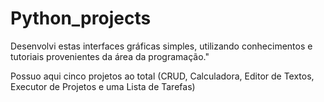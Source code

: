 # Python_projects
Desenvolvi estas interfaces gráficas simples,
utilizando conhecimentos e tutoriais provenientes da área da programação."

Possuo aqui cinco projetos ao total (CRUD, Calculadora, Editor de Textos, Executor de Projetos e uma Lista de Tarefas)
